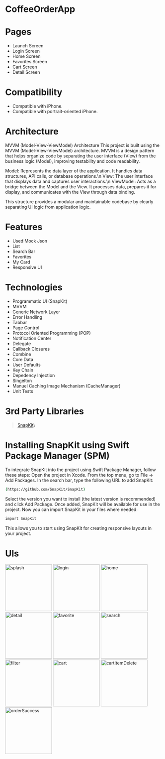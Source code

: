 # CoffeeOrderApp

# Pages
- Launch Screen
- Login Screen
- Home Screen
- Favorites Screen
- Cart Screen
- Detail Screen

# Compatibility
- Compatible with iPhone.
- Compatible with portrait-oriented iPhone.

# Architecture
MVVM (Model-View-ViewModel) Architecture
This project is built using the MVVM (Model-View-ViewModel) architecture. MVVM is a design pattern that helps organize code by separating the user interface (View) from the business logic (Model), improving testability and code readability.

Model: Represents the data layer of the application. It handles data structures, API calls, or database operations.\n
View: The user interface that displays data and captures user interactions.\n
ViewModel: Acts as a bridge between the Model and the View. It processes data, prepares it for display, and communicates with the View through data binding.

This structure provides a modular and maintainable codebase by clearly separating UI logic from application logic.

# Features
- Used Mock Json
- List
- Search Bar
- Favorites
- My Card
- Responsive UI

# Technologies
- Programmatic UI (SnapKit)
- MVVM
- Generic Network Layer
- Error Handling
- Tabbar
- Page Control
- Protocol Oriented Programming (POP)
- Notification Center
- Delegate
- Callback Closures
- Combine
- Core Data
- User Defaults
- Key Chain
- Depedency Injection
- Singelton
- Manuel Caching Image Mechanism (CacheManager)
- Unit Tests

# 3rd Party Libraries
> <a href="https://github.com/SnapKit/SnapKit.git">SnapKit</a>\

# Installing SnapKit using Swift Package Manager (SPM)
To integrate SnapKit into the project using Swift Package Manager, follow these steps:
Open the project in Xcode.
From the top menu, go to File -> Add Packages.
In the search bar, type the following URL to add SnapKit:
```bash
(https://github.com/SnapKit/SnapKit)
```
Select the version you want to install (the latest version is recommended) and click Add Package.
Once added, SnapKit will be available for use in the project.
Now you can import SnapKit in your files where needed:
```bash
import SnapKit
```
This allows you to start using SnapKit for creating responsive layouts in your project.


# UIs
<img src="https://github.com/user-attachments/assets/9a8636a7-bb55-4726-a6b1-f09b1fa733c3" alt="splash" width="150">
<img src="https://github.com/user-attachments/assets/6a0421f8-2425-43e0-8320-5bfe12c92b27" alt="login" width="150">
<img src="https://github.com/user-attachments/assets/32147567-7269-4454-b5e2-5a670aea5bbc" alt="home" width="150">
<img src="https://github.com/user-attachments/assets/9d3dd093-d210-43e5-ba31-7ab6d42096b7" alt="detail" width="150">
<img src="https://github.com/user-attachments/assets/ac2bd96e-aa5f-4906-b161-32ccf30ed49b" alt="favorite" width="150">
<img src="https://github.com/user-attachments/assets/462b4548-35e0-4c55-b17b-b8f44901bfb8" alt="search" width="150">
<img src="https://github.com/user-attachments/assets/d147c16b-41c1-41bd-ac17-ac15fc3a14df" alt="filter" width="150">
<img src="https://github.com/user-attachments/assets/4ef82c3e-5e19-4c46-97a3-e88ffa025f81" alt="cart" width="150">
<img src="https://github.com/user-attachments/assets/16d2b69b-72b2-43a5-9b2c-42a18bf2287d" alt="cartItemDelete" width="150">
<img src="https://github.com/user-attachments/assets/4db3068b-84ee-4890-9ac8-44249f1618d4" alt="orderSuccess" width="150">










